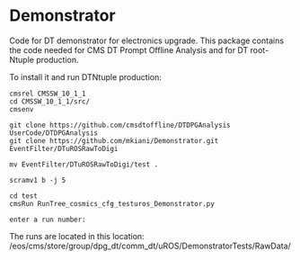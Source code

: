 # Demonstrator


Code for DT demonstrator for electronics upgrade. This package contains the code needed for CMS DT Prompt Offline Analysis and for DT root-Ntuple production.

To install it and run DTNtuple production:

```
cmsrel CMSSW_10_1_1
cd CMSSW_10_1_1/src/
cmsenv

git clone https://github.com/cmsdtoffline/DTDPGAnalysis UserCode/DTDPGAnalysis
git clone https://github.com/mkiani/Demonstrator.git EventFilter/DTuROSRawToDigi 

mv EventFilter/DTuROSRawToDigi/test . 

scramv1 b -j 5

cd test
cmsRun RunTree_cosmics_cfg_testuros_Demonstrator.py

enter a run number:

```


The runs are located in this location: /eos/cms/store/group/dpg_dt/comm_dt/uROS/DemonstratorTests/RawData/
